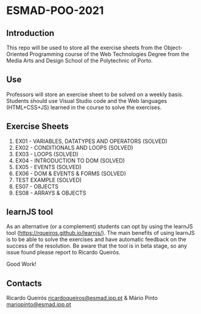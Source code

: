 # ESMAD-POO-2021

## Introduction

This repo will be used to store all the exercise sheets from the Object-Oriented Programming course of the Web Technologies Degree from the Media Arts and Design School of the Polytechnic of Porto.

## Use

Professors will store an exercise sheet to be solved on a weekly basis.
Students should use Visual Studio code and the Web languages (HTML+CSS+JS) learned in the course to solve the exercises. 

## Exercise Sheets

1. EX01 - VARIABLES, DATATYPES AND OPERATORS (SOLVED)
2. EX02 - CONDITIONALS AND LOOPS (SOLVED)
3. EX03 - LOOPS (SOLVED)
4. EX04 - INTRODUCTION TO DOM (SOLVED) 
5. EX05 - EVENTS (SOLVED) 
6. EX06 - DOM & EVENTS & FORMS (SOLVED)
7. TEST EXAMPLE (SOLVED)
8. ES07 - OBJECTS
9. ES08 - ARRAYS & OBJECTS


## learnJS tool

As an alternative (or a complement) students can opt by using the learnJS tool (https://rqueiros.github.io/learnjs/). The main benefits of using learnJS is to be able to solve the exercises and have automatic feedback on the success of the resolution. Be aware that the tool is in beta stage, so any issue found please report to Ricardo Queirós.

Good Work!

## Contacts

Ricardo Queirós <ricardoqueiros@esmad.ipp.pt> & Mário Pinto <mariopinto@esmad.ipp.pt>
